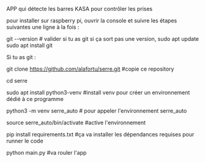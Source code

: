 APP qui détecte les barres KASA pour contrôler les prises

pour installer sur raspberry pi, ouvrir la console et suivre les étapes suivantes une ligne à la fois :

git --version # valider si tu as git
si ça sort pas une version, 
sudo apt update
sudo apt install git

Si tu as git :

git clone https://github.com/alafortu/serre.git    #copie ce repository

cd serre

sudo apt install python3-venv #install venv pour créer un environnement dédié à ce programme

python3 -m venv serre_auto # pour appeler l'environnement serre_auto

source serre_auto/bin/activate #active l'environnement

pip install requirements.txt #ça va installer les dépendances requises pour runner le code

python main.py  #va rouler l'app